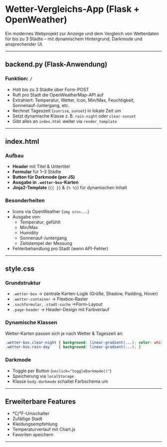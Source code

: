 
#  Wetter-Vergleichs-App (Flask + OpenWeather)

Ein modernes Webprojekt zur Anzeige und dem Vergleich von Wetterdaten für bis zu 3 Städte – mit dynamischem Hintergrund, Darkmode und ansprechender UI.

---

##  backend.py (Flask-Anwendung)

### Funktion: `/`
- Holt bis zu 3 Städte über Form-POST
- Ruft pro Stadt die OpenWeatherMap-API auf
- Extrahiert: Temperatur, Wetter, Icon, Min/Max, Feuchtigkeit, Sonnenauf-/untergang, etc.
- Rechnet Tageszeit (`sunrise`, `sunset`) in lokale Zeit um
- Setzt dynamische Klasse z. B. `rain-night` oder `clear-sunset`
- Gibt alles an `index.html` weiter via `render_template`

---

##  index.html

###  Aufbau
- **Header** mit Titel & Untertitel
- **Formular** für 1–3 Städte
- **Button für Darkmode (per JS)**
- **Ausgabe in `.wetter-box`-Karten**
- **Jinja2-Template** (`{{ }}` & `{% %}`) für dynamischen Inhalt

### Besonderheiten
- Icons via OpenWeather (`img src=...`)
- Ausgabe von:
  - Temperatur, gefühlt
  - Min/Max
  - Humidity
  - Sonnenauf-/untergang
  - Zeitstempel der Messung
- Fehlerbehandlung pro Stadt (wenn API-Fehler)

---

## style.css

###  Grundstruktur

- `.wetter-box` -> zentrale Karten-Logik (Größe, Shadow, Padding, Hover)
- `.wetter-container` -> Flexbox-Raster
- `.suchformular`, `.stadt-suche` ->Form-Layout
- `.page-header` -> Header-Design mit Farbverlauf

###  Dynamische Klassen

Wetter-Karten passen sich je nach Wetter & Tageszeit an:

```css
.wetter-box.clear-night { background: linear-gradient(...); color: white; }
.wetter-box.rain-day    { background: linear-gradient(...); }
```

###  Darkmode

- Toggle per Button (`onclick="toggleDarkmode()"`)
- Speicherung via `localStorage`
- Klasse `body.darkmode` schaltet Farbschema um

---

##  Erweiterbare Features

- °C/°F-Umschalter
- Zufällige Stadt
- Kleidungsempfehlung
- Temperaturverlauf mit Chart.js
- Favoriten speichern

---

